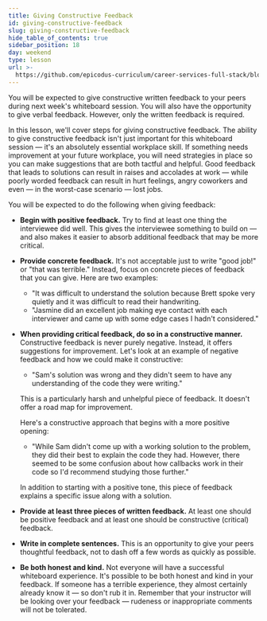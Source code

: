 ```yaml
---
title: Giving Constructive Feedback
id: giving-constructive-feedback
slug: giving-constructive-feedback
hide_table_of_contents: true
sidebar_position: 18
day: weekend
type: lesson
url: >-
  https://github.com/epicodus-curriculum/career-services-full-stack/blob/main/5_giving_constructive_feedback.md
---
```


You will be expected to give constructive written feedback to your peers during next week's whiteboard session. You will also have the opportunity to give verbal feedback. However, only the written feedback is required.

In this lesson, we'll cover steps for giving constructive feedback. The ability to give constructive feedback isn't just important for this whiteboard session — it's an absolutely essential workplace skill. If something needs improvement at your future workplace, you will need strategies in place so you can make suggestions that are both tactful and helpful. Good feedback that leads to solutions can result in raises and accolades at work — while poorly worded feedback can result in hurt feelings, angry coworkers and even — in the worst-case scenario — lost jobs.

You will be expected to do the following when giving feedback:

* **Begin with positive feedback.** Try to find at least one thing the interviewee did well. This gives the interviewee something to build on — and also makes it easier to absorb additional feedback that may be more critical.

* **Provide concrete feedback.** It's not acceptable just to write "good job!" or "that was terrible." Instead, focus on concrete pieces of feedback that you can give. Here are two examples:

  * "It was difficult to understand the solution because Brett spoke very quietly and it was difficult to read their handwriting.
  * "Jasmine did an excellent job making eye contact with each interviewer and came up with some edge cases I hadn't considered."

* **When providing critical feedback, do so in a constructive manner.** Constructive feedback is never purely negative. Instead, it offers suggestions for improvement. Let's look at an example of negative feedback and how we could make it constructive:

  * "Sam's solution was wrong and they didn't seem to have any understanding of the code they were writing."

  This is a particularly harsh and unhelpful piece of feedback. It doesn't offer a road map for improvement.
  
  Here's a constructive approach that begins with a more positive opening:

  * "While Sam didn't come up with a working solution to the problem, they did their best to explain the code they had. However, there seemed to be some confusion about how callbacks work in their code so I'd recommend studying those further."

  In addition to starting with a positive tone, this piece of feedback explains a specific issue along with a solution.

* **Provide at least three pieces of written feedback.** At least one should be positive feedback and at least one should be constructive (critical) feedback.

* **Write in complete sentences.** This is an opportunity to give your peers thoughtful feedback, not to dash off a few words as quickly as possible.

* **Be both honest and kind.** Not everyone will have a successful whiteboard experience. It's possible to be both honest and kind in your feedback. If someone has a terrible experience, they almost certainly already know it — so don't rub it in. Remember that your instructor will be looking over your feedback — rudeness or inappropriate comments will not be tolerated.
